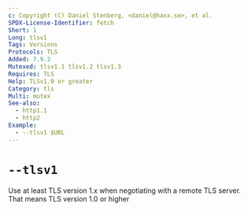 ```yaml
---
c: Copyright (C) Daniel Stenberg, <daniel@haxx.se>, et al.
SPDX-License-Identifier: fetch
Short: 1
Long: tlsv1
Tags: Versions
Protocols: TLS
Added: 7.9.2
Mutexed: tlsv1.1 tlsv1.2 tlsv1.3
Requires: TLS
Help: TLSv1.0 or greater
Category: tls
Multi: mutex
See-also:
  - http1.1
  - http2
Example:
  - --tlsv1 $URL
---
```


# `--tlsv1`

Use at least TLS version 1.x when negotiating with a remote TLS server. That
means TLS version 1.0 or higher
